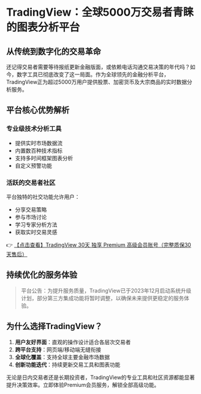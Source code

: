 # TradingView：全球5000万交易者青睐的图表分析平台

## 从传统到数字化的交易革命

还记得交易者需要等待报纸更新金融版面，或依赖电话沟通交易决策的年代吗？如今，数字工具已彻底改变了这一局面。作为全球领先的金融分析平台，TradingView正为超过5000万用户提供股票、加密货币及大宗商品的实时数据分析服务。

## 平台核心优势解析

### 专业级技术分析工具
- 提供实时市场数据流
- 内置数百种技术指标
- 支持多时间框架图表分析
- 自定义预警功能

### 活跃的交易者社区
平台独特的社交功能允许用户：
- 分享交易策略
- 参与市场讨论
- 学习专家分析方法
- 获取实时交易灵感

👉 [【点击查看】TradingView 30天 独享 Premium 高级会员账号（完整质保30天售后）](https://bit.ly/TradingView-Pro)

## 持续优化的服务体验

> 平台公告：为提升服务质量，TradingView已于2023年12月启动系统升级计划，部分第三方集成功能将暂时调整，以确保未来提供更稳定的服务体验。

## 为什么选择TradingView？

1. **用户友好界面**：直观的操作设计适合各层次交易者
2. **跨平台支持**：网页端/移动端无缝衔接
3. **全球化覆盖**：支持全球主要金融市场数据
4. **创新功能迭代**：持续更新交易工具和图表功能

无论是日内交易者还是长期投资者，TradingView的专业工具和社区资源都能显著提升决策效率。立即体验Premium会员服务，解锁全部高级功能。